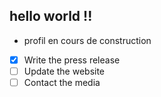 ## hello world !!
* profil en cours de construction 
- [x] Write the press release
- [ ] Update the website
- [ ] Contact the media
